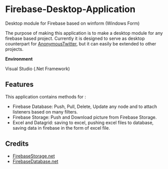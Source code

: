 # Firebase-Desktop-Application
Desktop module for Firebase based on winform (Windows Form)

The purpose of making this application is to make a desktop module for any firebase based project. Currently it is designed to serve as desktop counterpart for [AnonymousTwitter](https://github.com/ritik1991998/AnonymousTwitter), but it can easily be extended to other projects.

**Environment**

Visual Studio (.Net Framework)

## Features

This application contains methods for :
* Firebase Database: Push, Pull, Delete, Update any node and to attach listeners based on many filters.
* Firebase Storage: Push and Download picture from Firebase Storage.
* Excel and Datagrid: saving to excel, pushing excel files to database, saving data in firebase in the form of excel file.

## Credits

* [FirebaseStorage.net](https://github.com/step-up-labs/firebase-storage-dotnet)
* [FirebaseDatabase.net](https://github.com/step-up-labs/firebase-database-dotnet)

